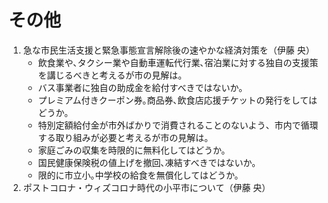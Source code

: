 # その他

1. 急な市民生活支援と緊急事態宣言解除後の速やかな経済対策を（伊藤 央）
    - 飲食業や､タクシー業や自動車運転代行業､宿泊業に対する独自の支援策を講じるべきと考えるが市の見解は。
    - バス事業者に独自の助成金を給付すべきではないか。
    - プレミアム付きクーポン券｡商品券､飲食店応援チケットの発行をしてはどうか。
    - 特別定額給付金が市外ばかりで消費されることのないよう、市内で循環する取り組みが必要と考えるが市の見解は。
    - 家庭ごみの収集を時限的に無料化してはどうか。
    - 国民健康保険税の値上げを撤回､凍結すべきではないか。
    - 限的に市立小｡中学校の給食を無償化してはどうか。
1. ポストコロナ・ウィズコロナ時代の小平市について（伊藤 央）